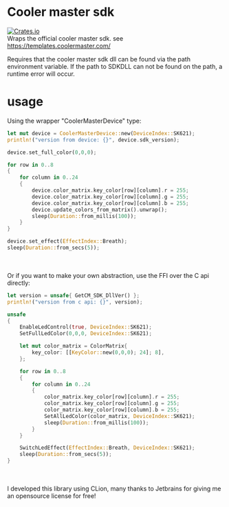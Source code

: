 # Cooler master sdk
[![Crates.io](https://img.shields.io/crates/v/cooler_master_sdk)](https://crates.io/crates/cooler_master_sdk)  
Wraps the official cooler master sdk.
see https://templates.coolermaster.com/

Requires that the cooler master sdk dll can be found via the path environment variable. If the path to SDKDLL can not be found on the path, a runtime error will occur.

# usage
Using the wrapper "CoolerMasterDevice" type:

```Rust
let mut device = CoolerMasterDevice::new(DeviceIndex::SK621);
println!("version from device: {}", device.sdk_version);

device.set_full_color(0,0,0);

for row in 0..8
{
    for column in 0..24
    {
        device.color_matrix.key_color[row][column].r = 255;
        device.color_matrix.key_color[row][column].g = 255;
        device.color_matrix.key_color[row][column].b = 255;
        device.update_colors_from_matrix().unwrap();
        sleep(Duration::from_millis(100));
    }
}

device.set_effect(EffectIndex::Breath);
sleep(Duration::from_secs(5));
```
\
\
Or if you want to make your own abstraction, use the FFI over the C api directly:
```Rust
let version = unsafe{ GetCM_SDK_DllVer() };
println!("version from c api: {}", version);

unsafe
{
    EnableLedControl(true, DeviceIndex::SK621);
    SetFullLedColor(0,0,0, DeviceIndex::SK621);

    let mut color_matrix = ColorMatrix{
        key_color: [[KeyColor::new(0,0,0); 24]; 8],
    };

    for row in 0..8
    {
        for column in 0..24
        {
            color_matrix.key_color[row][column].r = 255;
            color_matrix.key_color[row][column].g = 255;
            color_matrix.key_color[row][column].b = 255;
            SetAllLedColor(color_matrix, DeviceIndex::SK621);
            sleep(Duration::from_millis(100));
        }
    }

    SwitchLedEffect(EffectIndex::Breath, DeviceIndex::SK621);
    sleep(Duration::from_secs(5));
}
```
\
\
I developed this library using CLion, many thanks to Jetbrains for giving me an opensource license for free!
